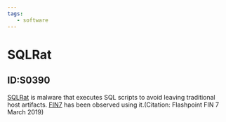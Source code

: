 ```yaml
---
tags:
   - software
---
```

# SQLRat
## ID:S0390
[SQLRat](software/S0390) is malware that executes SQL scripts to avoid leaving traditional host artifacts. [FIN7](groups/G0046) has been observed using it.(Citation: Flashpoint FIN 7 March 2019)
